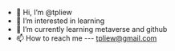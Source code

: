 - 👋 Hi, I’m @tpliew
- 👀 I’m interested in learning
- 🌱 I’m currently learning metaverse and github
- 📫 How to reach me --- tpliew@gmail.com

<!---
tpliew/tpliew is a ✨ special ✨ repository because its `README.md` (this file) appears on your GitHub profile.
You can click the Preview link to take a look at your changes.
--->
